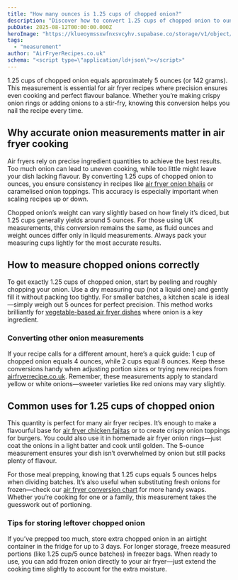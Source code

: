 ```yaml
---
title: "How many ounces is 1.25 cups of chopped onion?"
description: "Discover how to convert 1.25 cups of chopped onion to ounces for perfect air fryer recipes. Get accurate measurements every time!"
pubDate: 2025-08-12T00:00:00.000Z
heroImage: "https://klueoymssxwfnxsvcyhv.supabase.co/storage/v1/object/public/md/how-many-ounces-is-1-25-cups-chopped-onion-edde3c63.webp"
tags:
  - "measurement"
author: "AirFryerRecipes.co.uk"
schema: "<script type=\"application/ld+json\"></script>"
---
```


<p>1.25 cups of chopped onion equals approximately 5 ounces (or 142 grams). This measurement is essential for air fryer recipes where precision ensures even cooking and perfect flavour balance. Whether you’re making crispy onion rings or adding onions to a stir-fry, knowing this conversion helps you nail the recipe every time.</p>

<h2>Why accurate onion measurements matter in air fryer cooking</h2>
<p>Air fryers rely on precise ingredient quantities to achieve the best results. Too much onion can lead to uneven cooking, while too little might leave your dish lacking flavour. By converting 1.25 cups of chopped onion to ounces, you ensure consistency in recipes like <a href=https://www.airfryerrecipe.co.uk/recipes>air fryer onion bhajis</a> or caramelised onion toppings. This accuracy is especially important when scaling recipes up or down.</p>
<p>Chopped onion’s weight can vary slightly based on how finely it’s diced, but 1.25 cups generally yields around 5 ounces. For those using UK measurements, this conversion remains the same, as fluid ounces and weight ounces differ only in liquid measurements. Always pack your measuring cups lightly for the most accurate results.</p>

<h2>How to measure chopped onions correctly</h2>
<p>To get exactly 1.25 cups of chopped onion, start by peeling and roughly chopping your onion. Use a dry measuring cup (not a liquid one) and gently fill it without packing too tightly. For smaller batches, a kitchen scale is ideal—simply weigh out 5 ounces for perfect precision. This method works brilliantly for <a href=https://www.airfryerrecipe.co.uk/recipe-category/vegetables>vegetable-based air fryer dishes</a> where onion is a key ingredient.</p>

<h3>Converting other onion measurements</h3>
<p>If your recipe calls for a different amount, here’s a quick guide: 1 cup of chopped onion equals 4 ounces, while 2 cups equal 8 ounces. Keep these conversions handy when adjusting portion sizes or trying new recipes from <a href=https://www.airfryerrecipe.co.uk>airfryerrecipe.co.uk</a>. Remember, these measurements apply to standard yellow or white onions—sweeter varieties like red onions may vary slightly.</p>

<h2>Common uses for 1.25 cups of chopped onion</h2>
<p>This quantity is perfect for many air fryer recipes. It’s enough to make a flavourful base for <a href=https://www.airfryerrecipe.co.uk/recipe-category/chicken>air fryer chicken fajitas</a> or to create crispy onion toppings for burgers. You could also use it in homemade air fryer onion rings—just coat the onions in a light batter and cook until golden. The 5-ounce measurement ensures your dish isn’t overwhelmed by onion but still packs plenty of flavour.</p>
<p>For those meal prepping, knowing that 1.25 cups equals 5 ounces helps when dividing batches. It’s also useful when substituting fresh onions for frozen—check our <a href=https://www.airfryerrecipe.co.uk/air-fryer-conversion-chart>air fryer conversion chart</a> for more handy swaps. Whether you’re cooking for one or a family, this measurement takes the guesswork out of portioning.</p>

<h3>Tips for storing leftover chopped onion</h3>
<p>If you’ve prepped too much, store extra chopped onion in an airtight container in the fridge for up to 3 days. For longer storage, freeze measured portions (like 1.25 cup/5 ounce batches) in freezer bags. When ready to use, you can add frozen onion directly to your air fryer—just extend the cooking time slightly to account for the extra moisture.</p>